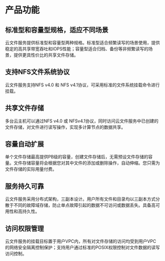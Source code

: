 # 产品功能

## 标准型和容量型规格，适应不同场景
云文件服务提供标准型和容量型两种规格。标准型适合频繁读写的场景使用，提供稳定的高共享带宽吞吐和IOPS性能；容量型适合归档、备份等非频繁读写的场景，提供更具性价比的共享文件存储。

## 支持NFS文件系统协议

云文件服务支持NFS v4.0 和 NFS v4.1协议，可采用标准的文件系统挂载命令进行挂载。

## 共享文件存储

多台云主机可以通过NFS v4.0 或 NFSv4.1协议，同时访问云文件服务中已创建的文件存储，对文件进行读写操作，实现多计算节点的数据共享。

## 容量自动扩展

单个文件存储最高提供PB级的容量，创建文件存储后，无需预设文件存储的容量。文件存储容量将会根据您对其中文件的添加或删除操作，自动伸缩。您只需为文件存储的实际用量付费。

## 服务持久可靠

云文件服务采用分布式架构，三副本设计。用户所有文件和目录均以三副本方式分散于不同的故障域存储，防止单点故障引起的数据不可访问或数据丢失。具备高可用性和高持久性。

## 访问权限管理

云文件服务的挂载目标置于用户VPC内，所有对文件存储的访问均受到用户VPC的网络安全隔离控制保护；支持用户通过标准的POSIX权限控制对文件数据的读写访问控制。

